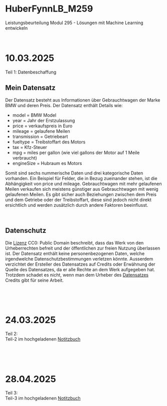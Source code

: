 # HuberFynnLB_M259            
Leistungsbeurteilung Modul 295 - Lösungen mit Machine Learning entwickeln     

&nbsp;

# 10.03.2025
Teil 1: Datenbeschaffung

## Mein Datensatz                 
Der Datensatz besteht aus Informationen über Gebrauchtwagen der Marke BMW und deren Preis. Der Datensatz enthält Details wie:

- model = BMW Model
- year = Jahr der Erstzulassung
- price = verkaufspreis in Euro
- mileage = gelaufene Meilen
- transmission = Getriebeart
- fueltype = Treibstoffart des Motors
- tax = Kfz-Steuer
- mpg = miles per gallon (wie viel gallons der Motor auf 1 Meile verbraucht)
- engineSize = Hubraum es Motors

Somit sind sechs nummerische Daten und drei kategorische Daten vorhanden. Ein Beispiel für Felder, die in Bezug zueinander stehen, ist die Abhängigkeit von price und mileage. Gebrauchtwagen mit mehr gelaufenen Meilen verkaufen sich meistens günstiger aus Gebrauchtwagen mit wenig gelaufenen Meilen. Es gibt sicher auch Beziehungen zwischen dem Preis und dem Getriebe oder der Treibstoffart, diese sind jedoch nicht direkt ersichtlich und werden zusätzlich durch andere Faktoren beeinflusst. 

&nbsp;

## Datenschutz                  
Die <a href="https://creativecommons.org/publicdomain/zero/1.0/">Lizenz</a> CC0: Public Domain beschreibt, dass das Werk von den Urheberrechten befreit und der öffentlichen zur freien Nutzung überlassen ist. Der Datensatz enthält keine personenbezogenen Daten, welche irgendwelche Datenschutzbestimmungen verletzen könnte. Ausserdem verzichtet der Ersteller des Datensatzes auf Credits oder Erwähnung der Quelle des Datensatzes, da er alle Rechte an dem Werk aufgegeben hat. Trotzdem schadet es nicht, wenn man dem Urheber des <a href="https://www.kaggle.com/datasets/mysarahmadbhat/bmw-used-car-listing/data">Datensatzes</a> Credits gibt für seine Arbeit.

&nbsp;

&nbsp;

# 24.03.2025
Teil 2:                           
Teil-2 im hochgeladenen [Notitzbuch](https://github.com/Fynn8962/HuberFynnLB_M259/blob/main/data_description.ipynb)

&nbsp;

&nbsp;

# 28.04.2025                
Teil 3:             
Teil-3 im hochgeladenen [Notitzbuch](https://github.com/Fynn8962/HuberFynnLB_M259/blob/main/model.ipynb)
